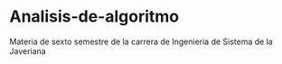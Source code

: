# Analisis-de-algoritmo
Materia de sexto semestre de la carrera de Ingenieria de Sistema de la Javeriana

